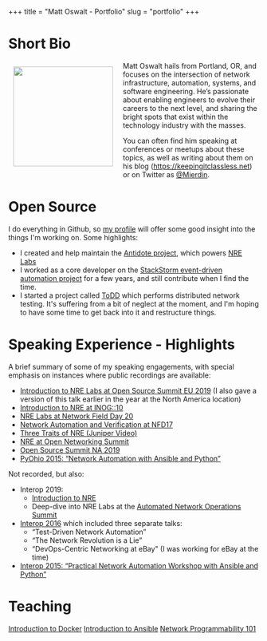 +++
title = "Matt Oswalt - Portfolio"
slug = "portfolio"
+++

# Short Bio

<div style="float:left;margin:10px;margin-right:20px;"><img src="/avatar.jpg" width="200"></div>

Matt Oswalt hails from Portland, OR, and focuses on the intersection of network infrastructure, automation, systems, and software engineering. He’s passionate about enabling engineers to evolve their careers to the next level, and sharing the bright spots that exist within the technology industry with the masses.

You can often find him speaking at conferences or meetups about these topics, as well as writing about them on his blog (https://keepingitclassless.net) or on Twitter as [@Mierdin](https://twitter.com/mierdin).

# Open Source

I do everything in Github, so [my profile](https://github.com/mierdin/) will offer some good insight into the
things I'm working on. Some highlights:

- I created and help maintain the [Antidote project](https://antidoteproject.readthedocs.io/en/latest/), which powers [NRE Labs](https://labs.networkreliability.engineering)
- I worked as a core developer on the [StackStorm event-driven automation project](https://github.com/StackStorm/st2) for a few years, and still contribute when I find the time.
- I started a project called [ToDD](https://github.com/toddproject/todd) which performs distributed network testing. It's suffering from a bit of neglect at the moment, and I'm hoping to have some time to get back into it and restructure things.

# Speaking Experience - Highlights

A brief summary of some of my speaking engagements, with special emphasis on instances where public recordings are available:

- [Introduction to NRE Labs at Open Source Summit EU 2019](https://osseu19.sched.com/event/TLFe/learning-automation-without-barriers-using-antidote-and-nre-labs-matt-oswalt-juniper-networks/) (I also gave a version of this talk earlier in the year at the North America location)
- [Introduction to NRE at INOG::10](https://www.youtube.com/watch?v=EFTrxDIBKC4)
- [NRE Labs at Network Field Day 20](https://www.youtube.com/watch?v=Q2k-BXzLp_Y)
- [Network Automation and Verification at NFD17](https://www.youtube.com/watch?v=pHwkwjd2WtQ)
- [Three Traits of NRE (Juniper Video)](https://www.youtube.com/watch?v=uLnEOjoPhDY)
- [NRE at Open Networking Summit](https://onsna18.sched.com/event/Dm4v/network-reliability-engineering-nre-and-devnetops-james-kelly-matt-oswalt-juniper-networks)
- [Open Source Summit NA 2019](https://events.linuxfoundation.org/events/open-source-summit-north-america-2019/program/schedule/)
- [PyOhio 2015: “Network Automation with Ansible and Python”](https://www.youtube.com/watch?v=VYEVjKvMKqU)

Not recorded, but also:

- Interop 2019:
    - [Introduction to NRE](https://schedule.interop.com/session/an-introduction-to-network-reliability-engineering/863583)
    - Deep-dive into NRE Labs at the [Automated Network Operations Summit](https://schedule.interop.com/session/networking-summit-automated-network-operations-presented-by-network-to-code-day-1)
- [Interop 2016](https://keepingitclassless.net/2016/04/interop-vegas-2016/) which included three separate talks:
  - “Test-Driven Network Automation”
  - “The Network Revolution is a Lie”
  - “DevOps-Centric Networking at eBay" (I was working for eBay at the time)
- [Interop 2015: “Practical Network Automation Workshop with Ansible and Python”](https://keepingitclassless.net/2015/01/network-automation-interop-vegas-2015/)

# Teaching

[Introduction to Docker](https://www.ipspace.net/Introduction_to_Docker)
[Introduction to Ansible](http://www.ipspace.net/Ansible-v1)
[Network Programmability 101](http://www.ipspace.net/Network_Programmability_101)
